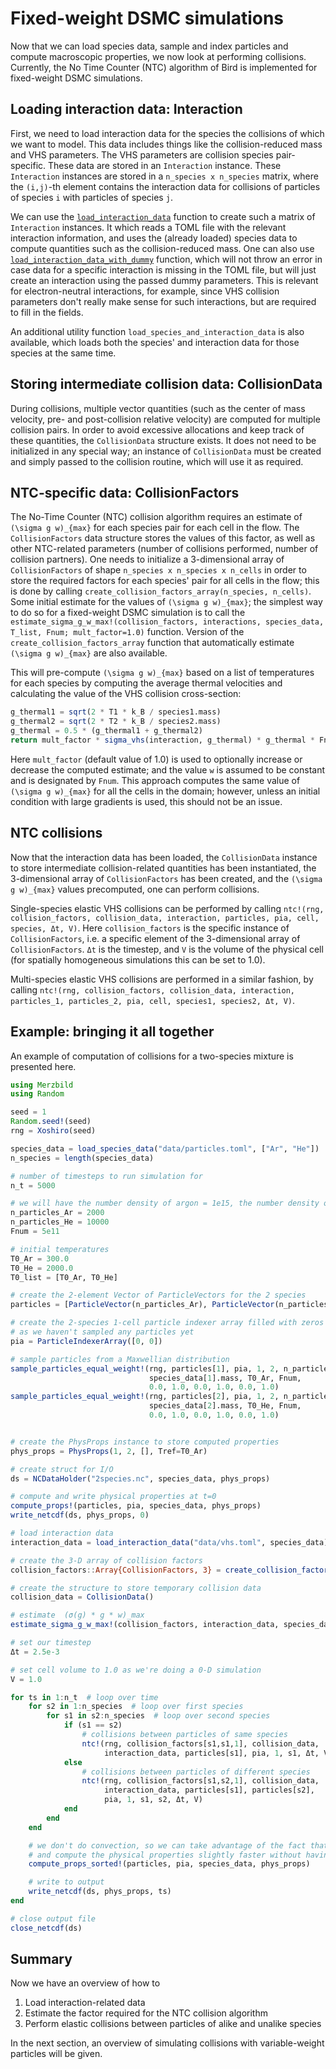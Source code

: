 # Fixed-weight DSMC simulations

Now that we can load species data, sample and index particles and compute macroscopic properties,
we now look at performing collisions. Currently, the No Time Counter (NTC) algorithm of Bird
is implemented for fixed-weight DSMC simulations.

## Loading interaction data: Interaction
First, we need to load interaction data for the species the collisions of which we want to model.
This data includes things like the collision-reduced mass and VHS parameters. The VHS
parameters are collision species pair-specific. These data are stored in an `Interaction` instance.
These `Interaction` instances are stored in a `n_species x n_species` matrix, where
the `(i,j)`-th element contains the interaction data for collisions of particles of species `i` with 
particles of species `j`.

We can use the [`load_interaction_data`](@ref) function to create such a matrix of `Interaction` instances.
It which reads a TOML file with the relevant interaction information, and uses the (already loaded)
species data to compute quantities such as the collision-reduced mass.
One can also use [`load_interaction_data_with_dummy`](@ref) function, which will not throw an error
in case data for a specific interaction
is missing in the TOML file, but will just create an interaction using the passed dummy
parameters. This is relevant for electron-neutral interactions, for example, since 
VHS collision parameters don't really make sense for such interactions, but are required to fill in the fields.

An additional utility function `load_species_and_interaction_data` is also available, which loads both
the species' and interaction data for those species at the same time.

## Storing intermediate collision data: CollisionData
During collisions, multiple vector quantities (such as the center of mass velocity,
pre- and post-collision relative velocity) are computed for multiple collision pairs. In order to avoid excessive allocations
and keep track of these quantities, the `CollisionData` structure exists.
It does not need to be initialized in any special way; an instance of `CollisionData` must be created and simply
passed to the collision routine, which will use it as required.

## NTC-specific data: CollisionFactors
The No-Time Counter (NTC) collision algorithm requires an estimate of ``(\sigma g w)_{max}`` for each species pair
for each cell in the flow. The `CollisionFactors` data structure stores the values of this factor, as well as 
other NTC-related parameters (number of collisions performed, number of collision partners).
One needs to initialize a 3-dimensional array of `CollisionFactors` of shape 
`n_species x n_species x n_cells` in order to store the required factors for each species' pair for all cells in the flow;
this is done by calling `create_collision_factors_array(n_species, n_cells)`.
Some initial estimate for the values of ``(\sigma g w)_{max}``; the simplest way to do so for a fixed-weight DSMC simulation
is to call the `estimate_sigma_g_w_max!(collision_factors, interactions, species_data, T_list, Fnum; mult_factor=1.0)`
function.
Version of the `create_collision_factors_array` function that automatically estimate ``(\sigma g w)_{max}`` are also
available.

This will pre-compute  ``(\sigma g w)_{max}`` based on a list of temperatures for each species by computing the
average thermal velocities and calculating the value of the VHS collision cross-section:
```julia
g_thermal1 = sqrt(2 * T1 * k_B / species1.mass)
g_thermal2 = sqrt(2 * T2 * k_B / species2.mass)
g_thermal = 0.5 * (g_thermal1 + g_thermal2)
return mult_factor * sigma_vhs(interaction, g_thermal) * g_thermal * Fnum
```
Here `mult_factor` (default value of 1.0) is used to optionally increase or decrease the computed estimate; and the value ``w``
is assumed to be constant and is designated by `Fnum`. This approach computes the same value of ``(\sigma g w)_{max}`` for all
the cells in the domain; however, unless an initial condition with large gradients is used, this should not be an issue.

## NTC collisions
Now that the interaction data has been loaded, the `CollisionData` instance to store intermediate collision-related quantities
has been instantiated, the 3-dimensional array of `CollisionFactors` has been created, and the ``(\sigma g w)_{max}``
values precomputed, one can perform collisions.

Single-species elastic VHS collisions can be performed by calling
`ntc!(rng, collision_factors, collision_data, interaction, particles, pia, cell, species, Δt, V)`.
Here `collision_factors` is the specific instance of `CollisionFactors`, i.e. a specific element of the
3-dimensional array of `CollisionFactors`. `Δt` is the timestep, and `V` is the volume of the physical cell
(for spatially homogeneous simulations this can be set to 1.0).

Multi-species elastic VHS collisions are performed in a similar fashion, by calling
`ntc!(rng, collision_factors, collision_data, interaction, particles_1, particles_2, pia, cell, species1, species2, Δt, V)`.

## Example: bringing it all together
An example of computation of collisions for a two-species mixture is presented here.
```julia
using Merzbild
using Random

seed = 1
Random.seed!(seed)
rng = Xoshiro(seed)

species_data = load_species_data("data/particles.toml", ["Ar", "He"])
n_species = length(species_data)

# number of timesteps to run simulation for
n_t = 5000

# we will have the number density of argon = 1e15, the number density of helium = 5e15
n_particles_Ar = 2000
n_particles_He = 10000
Fnum = 5e11

# initial temperatures
T0_Ar = 300.0
T0_He = 2000.0
T0_list = [T0_Ar, T0_He]

# create the 2-element Vector of ParticleVectors for the 2 species
particles = [ParticleVector(n_particles_Ar), ParticleVector(n_particles_He)]

# create the 2-species 1-cell particle indexer array filled with zeros
# as we haven't sampled any particles yet
pia = ParticleIndexerArray([0, 0])

# sample particles from a Maxwellian distribution
sample_particles_equal_weight!(rng, particles[1], pia, 1, 2, n_particles_Ar,
                               species_data[1].mass, T0_Ar, Fnum,
                               0.0, 1.0, 0.0, 1.0, 0.0, 1.0)
sample_particles_equal_weight!(rng, particles[2], pia, 1, 2, n_particles_He,
                               species_data[2].mass, T0_He, Fnum,
                               0.0, 1.0, 0.0, 1.0, 0.0, 1.0)


# create the PhysProps instance to store computed properties
phys_props = PhysProps(1, 2, [], Tref=T0_Ar)

# create struct for I/O
ds = NCDataHolder("2species.nc", species_data, phys_props)

# compute and write physical properties at t=0
compute_props!(particles, pia, species_data, phys_props)
write_netcdf(ds, phys_props, 0)

# load interaction data
interaction_data = load_interaction_data("data/vhs.toml", species_data)

# create the 3-D array of collision factors
collision_factors::Array{CollisionFactors, 3} = create_collision_factors_array(n_species)

# create the structure to store temporary collision data
collision_data = CollisionData()

# estimate  (σ(g) * g * w)_max
estimate_sigma_g_w_max!(collision_factors, interaction_data, species_data, T0_list, Fnum)

# set our timestep
Δt = 2.5e-3

# set cell volume to 1.0 as we're doing a 0-D simulation
V = 1.0

for ts in 1:n_t  # loop over time
    for s2 in 1:n_species  # loop over first species
        for s1 in s2:n_species  # loop over second species
            if (s1 == s2)
                # collisions between particles of same species
                ntc!(rng, collision_factors[s1,s1,1], collision_data,
                     interaction_data, particles[s1], pia, 1, s1, Δt, V)
            else
                # collisions between particles of different species
                ntc!(rng, collision_factors[s1,s2,1], collision_data,
                     interaction_data, particles[s1], particles[s2],
                     pia, 1, s1, s2, Δt, V)
            end
        end
    end

    # we don't do convection, so we can take advantage of the fact that the particles stay sorted
    # and compute the physical properties slightly faster without having to sort the particles
    compute_props_sorted!(particles, pia, species_data, phys_props)

    # write to output
    write_netcdf(ds, phys_props, ts)
end

# close output file
close_netcdf(ds)
```

## Summary
Now we have an overview of how to

1. Load interaction-related data
2. Estimate the factor required for the NTC collision algorithm
3. Perform elastic collisions between particles of alike and unalike species

In the next section, an overview of simulating collisions with variable-weight particles will be given.